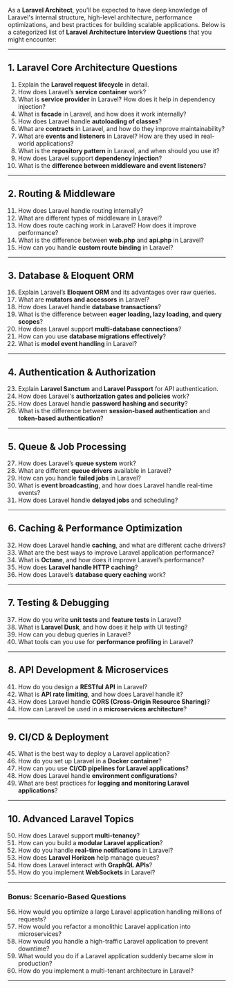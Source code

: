 As a **Laravel Architect**, you’ll be expected to have deep knowledge of Laravel's internal structure, high-level architecture, performance optimizations, and best practices for building scalable applications. Below is a categorized list of **Laravel Architecture Interview Questions** that you might encounter:

---

## **1. Laravel Core Architecture Questions**
1. Explain the **Laravel request lifecycle** in detail.
2. How does Laravel’s **service container** work?
3. What is **service provider** in Laravel? How does it help in dependency injection?
4. What is **facade** in Laravel, and how does it work internally?
5. How does Laravel handle **autoloading of classes**?
6. What are **contracts** in Laravel, and how do they improve maintainability?
7. What are **events and listeners** in Laravel? How are they used in real-world applications?
8. What is the **repository pattern** in Laravel, and when should you use it?
9. How does Laravel support **dependency injection**?
10. What is the **difference between middleware and event listeners**?

---

## **2. Routing & Middleware**
11. How does Laravel handle routing internally?
12. What are different types of middleware in Laravel?
13. How does route caching work in Laravel? How does it improve performance?
14. What is the difference between **web.php** and **api.php** in Laravel?
15. How can you handle **custom route binding** in Laravel?

---

## **3. Database & Eloquent ORM**
16. Explain Laravel’s **Eloquent ORM** and its advantages over raw queries.
17. What are **mutators and accessors** in Laravel?
18. How does Laravel handle **database transactions**?
19. What is the difference between **eager loading, lazy loading, and query scopes**?
20. How does Laravel support **multi-database connections**?
21. How can you use **database migrations effectively**?
22. What is **model event handling** in Laravel?

---

## **4. Authentication & Authorization**
23. Explain **Laravel Sanctum** and **Laravel Passport** for API authentication.
24. How does Laravel's **authorization gates and policies** work?
25. How does Laravel handle **password hashing and security**?
26. What is the difference between **session-based authentication** and **token-based authentication**?

---

## **5. Queue & Job Processing**
27. How does Laravel’s **queue system** work?
28. What are different **queue drivers** available in Laravel?
29. How can you handle **failed jobs** in Laravel?
30. What is **event broadcasting**, and how does Laravel handle real-time events?
31. How does Laravel handle **delayed jobs** and scheduling?

---

## **6. Caching & Performance Optimization**
32. How does Laravel handle **caching**, and what are different cache drivers?
33. What are the best ways to improve Laravel application performance?
34. What is **Octane**, and how does it improve Laravel’s performance?
35. How does **Laravel handle HTTP caching**?
36. How does Laravel’s **database query caching** work?

---

## **7. Testing & Debugging**
37. How do you write **unit tests** and **feature tests** in Laravel?
38. What is **Laravel Dusk**, and how does it help with UI testing?
39. How can you debug queries in Laravel?
40. What tools can you use for **performance profiling** in Laravel?

---

## **8. API Development & Microservices**
41. How do you design a **RESTful API** in Laravel?
42. What is **API rate limiting**, and how does Laravel handle it?
43. How does Laravel handle **CORS (Cross-Origin Resource Sharing)**?
44. How can Laravel be used in a **microservices architecture**?

---

## **9. CI/CD & Deployment**
45. What is the best way to deploy a Laravel application?
46. How do you set up Laravel in a **Docker container**?
47. How can you use **CI/CD pipelines for Laravel applications**?
48. How does Laravel handle **environment configurations**?
49. What are best practices for **logging and monitoring Laravel applications**?

---

## **10. Advanced Laravel Topics**
50. How does Laravel support **multi-tenancy**?
51. How can you build a **modular Laravel application**?
52. How do you handle **real-time notifications** in Laravel?
53. How does **Laravel Horizon** help manage queues?
54. How does Laravel interact with **GraphQL APIs**?
55. How do you implement **WebSockets** in Laravel?

---

### **Bonus: Scenario-Based Questions**
56. How would you optimize a large Laravel application handling millions of requests?
57. How would you refactor a monolithic Laravel application into microservices?
58. How would you handle a high-traffic Laravel application to prevent downtime?
59. What would you do if a Laravel application suddenly became slow in production?
60. How do you implement a multi-tenant architecture in Laravel?

---
